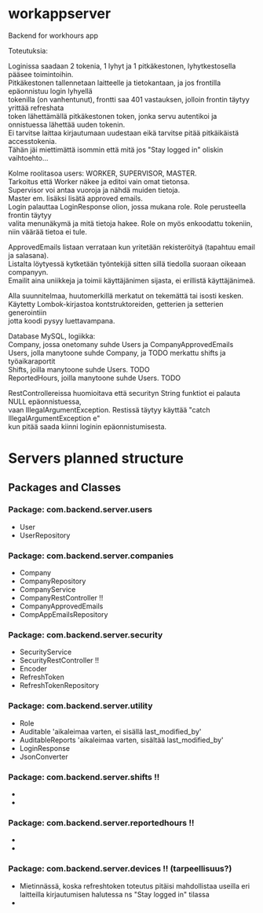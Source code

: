 # workappserver
 Backend for workhours app



Toteutuksia:  

Loginissa saadaan 2 tokenia, 1 lyhyt ja 1 pitkäkestonen, lyhytkestosella pääsee toimintoihin.  
Pitkäkestonen tallennetaan laitteelle ja tietokantaan, ja jos frontilla epäonnistuu login lyhyellä  
tokenilla (on vanhentunut), frontti saa 401 vastauksen, jolloin frontin täytyy yrittää refreshata  
token lähettämällä pitkäkestonen token, jonka servu autentikoi ja onnistuessa lähettää uuden tokenin.  
Ei tarvitse laittaa kirjautumaan uudestaan eikä tarvitse pitää pitkäikäistä accesstokenia.  
Tähän jäi miettimättä isommin että mitä jos "Stay logged in" oliskin vaihtoehto...
  
Kolme roolitasoa users: WORKER, SUPERVISOR, MASTER.  
Tarkoitus että Worker näkee ja editoi vain omat tietonsa.  
Supervisor voi antaa vuoroja ja nähdä muiden tietoja.  
Master em. lisäksi lisätä approved emails.  
Login palauttaa LoginResponse olion, jossa mukana role. Role perusteella frontin täytyy  
valita menunäkymä ja mitä tietoja hakee. Role on myös enkoodattu tokeniin, niin väärää tietoa ei tule.  
  
ApprovedEmails listaan verrataan kun yritetään rekisteröityä (tapahtuu email ja salasana).  
Listalta löytyessä kytketään työntekijä sitten sillä tiedolla suoraan oikeaan companyyn.  
Emailit aina uniikkeja ja toimii käyttäjänimen sijasta, ei erillistä käyttäjänimeä.  

Alla suunnitelmaa, huutomerkillä merkatut on tekemättä tai isosti kesken.  
Käytetty Lombok-kirjastoa kontstruktoreiden, getterien ja setterien generointiin  
jotta koodi pysyy luettavampana.  
  

Database MySQL, logiikka:  
Company, jossa onetomany suhde Users ja CompanyApprovedEmails  
Users, jolla manytoone suhde Company, ja TODO merkattu shifts ja työaikaraportit  
Shifts, joilla manytoone suhde Users. TODO  
ReportedHours, joilla manytoone suhde Users. TODO  

RestControllereissa huomioitava että securityn String funktiot ei palauta NULL epäonnistuessa,  
vaan IllegalArgumentException. Restissä täytyy käyttää "catch IllegalArgumentException e"  
kun pitää saada kiinni loginin epäonnistumisesta.    


# Servers planned structure

## Packages and Classes

### Package: com.backend.server.users
- User
- UserRepository


### Package: com.backend.server.companies
- Company
- CompanyRepository
- CompanyService
- CompanyRestController !!
- CompanyApprovedEmails
- CompAppEmailsRepository

### Package: com.backend.server.security
- SecurityService
- SecurityRestController !!  
- Encoder
- RefreshToken
- RefreshTokenRepository

### Package: com.backend.server.utility
- Role
- Auditable 'aikaleimaa varten, ei sisällä last_modified_by'  
- AuditableReports 'aikaleimaa varten, sisältää last_modified_by'  
- LoginResponse
- JsonConverter


### Package: com.backend.server.shifts !!
- 
- 

### Package: com.backend.server.reportedhours !!  
- 
-  
  
  
### Package: com.backend.server.devices !! (tarpeellisuus?)
- Mietinnässä, koska refreshtoken toteutus pitäisi mahdollistaa useilla eri laitteilla kirjautumisen halutessa ns "Stay logged in" tilassa
- 



